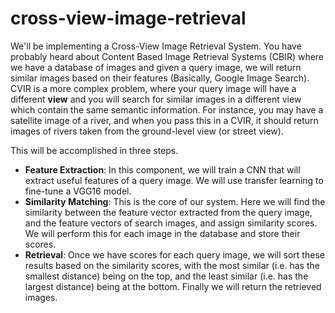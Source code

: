 # cross-view-image-retrieval

We'll be implementing a Cross-View Image Retrieval System. You have probably heard about Content Based Image Retrieval Systems (CBIR) where we have a database of images and given a query image, we will return similar images based on their features (Basically, Google Image Search). CVIR is a more complex problem, where your query image will have a different **view** and you will search for similar images in a different view which contain the same semantic information. For instance, you may have a satellite image of a river, and when you pass this in a CVIR, it should return images of rivers taken from the ground-level view (or street view).

This will be accomplished in three steps.

- **Feature Extraction**: In this component, we will train a CNN that will extract useful features of a query image. We will use transfer learning to fine-tune a VGG16 model.
- **Similarity Matching**: This is the core of our system. Here we will find the similarity between the feature vector extracted from the query image, and the feature vectors of search images, and assign similarity scores. We will perform this for each image in the database and store their scores.
- **Retrieval**: Once we have scores for each query image, we will sort these results based on the similarity scores, with the most similar (i.e. has the smallest distance) being on the top, and the least similar (i.e. has the largest distance) being at the bottom. Finally we will return the retrieved images.
